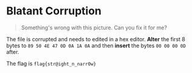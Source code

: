 # Blatant Corruption

> Something's wrong with this picture. Can you fix it for me?

The file is corrupted and needs to edited in a hex editor. <b>Alter</b> the first 8 bytes to `89 50 4E 47 0D 0A 1A 0A` and then <b>insert</b> the bytes `00 00 00 0D` after.

The flag is `flag{str@ight_n_narr0w}`
